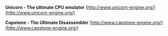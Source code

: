 **Unicorn - The ultimate CPU emulator**
[http://www.unicorn-engine.org/](http://www.unicorn-engine.org/)

**Capstone - The Ultimate Disassembler**
[http://www.capstone-engine.org/](http://www.capstone-engine.org/)